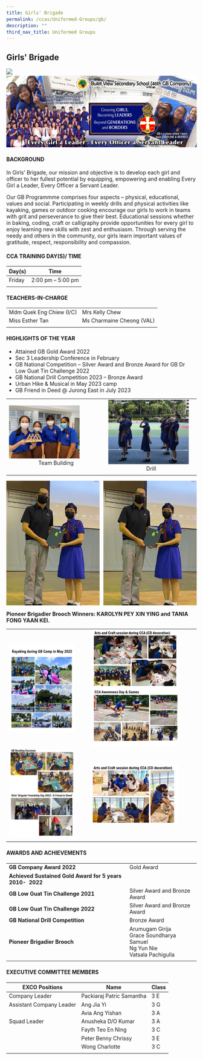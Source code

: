 ```yaml
---
title: Girls' Brigade
permalink: /ccas/Uniformed-Groups/gb/
description: ""
third_nav_title: Uniformed Groups
---
```

## **Girls' Brigade**

<img src="/images/CCA%20Page/Group%20Photo/girls'%20brigade%20_formal.jpg">
<img src="/images/GB1.jpg">

#### BACKGROUND

In Girls’ Brigade, our mission and objective is to develop each girl and officer to her fullest potential by equipping, empowering and enabling Every Girl a Leader, Every Officer a Servant Leader.  
  
Our GB Programmme comprises four aspects – physical, educational, values and social. Participating in weekly drills and physical activities like kayaking, games or outdoor cooking encourage our girls to work in teams with grit and perseverance to give their best. Educational sessions whether in baking, coding, craft or calligraphy provide opportunities for every girl to enjoy learning new skills with zest and enthusiasm. Through serving the needy and others in the community, our girls learn important values of gratitude, respect, responsibility and compassion.

#### CCA TRAINING DAY(S)/ TIME

|  **Day(s)** | **Time**  |
|---|---|
| Friday  | 2:00 pm – 5:00 pm  |
|   |   |

#### TEACHERS-IN-CHARGE

|   |   |
|---|---|
| Mdm Quek Eng Chiew (I/C)  | Mrs Kelly Chew  |
|  Miss Esther Tan |  Ms Charmaine Cheong (VAL) |
|   |   |

#### HIGHLIGHTS OF THE YEAR

* Attained GB Gold Award 2022
* Sec 3 Leadership Conference in February
* GB National Competition – Silver Award and Bronze Award for GB Dr Low Guat Tin Challenge 2022 
* GB National Drill Competition 2023 – Bronze Award
* Urban Hike &amp; Musical in May 2023 camp
* GB Friend in Deed @ Jurong East in July 2023


|   |   |
|---|---|
| <img src="/images/Team-Building.jpg" style="width:75%"> <center>Team Building</center>  | <img src="/images/Drill-1-e1623030887635.png" style="width:94%"> <center>Drill</center>  |
|   |   |

<img src="/images/Slide2.jpg" style="width:49%" align="left">
<img src="/images/Slide2.jpg" style="width:49%" align="right">
<br clear="left">

**Pioneer Brigadier Brooch Winners: KAROLYN PEY XIN YING and TANIA FONG YAAN KEI.**

|   |   |
|---|---|
| <img src="/images/Slide3.jpg" style="width:85%">  | <img src="/images/Slide5.jpg" style="width:85%">  |
| <img src="/images/Slide4.jpg" style="width:85%">  |  <img src="/images/Slide6.jpg" style="width:85%"> |
|   |   |

#### AWARDS AND ACHIEVEMENTS

|   |   |
|---|---|
|  **GB Company Award 2022** | Gold Award  |
| **Achieved Sustained Gold Award for 5 years 2010-&nbsp; 2022**  |   |
|**GB Low Guat Tin Challenge 2021**|	Silver Award and Bronze Award |
|**GB Low Guat Tin Challenge 2022**|	Silver Award and Bronze Award |
**GB National Drill Competition**|	Bronze Award |
| **Pioneer Brigadier Brooch**| Arumugam Girija <br> Grace Soundharya Samuel <br> Ng Yun Nie <br> Vatsala Pachigulla <br> |
|||

#### EXECUTIVE COMMITTEE MEMBERS

| **EXCO Positions**  | **Name**  | **Class**  |
|---|---|---|
| Company Leader  |  Packiaraj Patric Samantha |  3 E |
| Assistant Company Leader  | Ang Jia Yi | 3 G  |
|   |  Avia Ang Yishan | 3 A  |
| Squad Leader  |Anusheka D/O Kumar|3 A|
||Fayth Teo En Ning	|3 C|
||Peter Benny Chrissy	|3 E|
||Wong Charlotte	|3 C|
|||